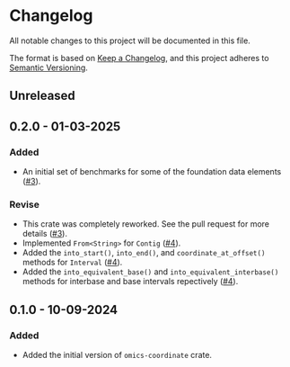# Changelog

All notable changes to this project will be documented in this file.

The format is based on [Keep a Changelog](https://keepachangelog.com/en/1.1.0/),
and this project adheres to [Semantic Versioning](https://semver.org/spec/v2.0.0.html).

## Unreleased

## 0.2.0 - 01-03-2025

### Added

- An initial set of benchmarks for some of the foundation data elements
  ([#3](https://github.com/stjude-rust-labs/omics/pull/3)).

### Revise

- This crate was completely reworked. See the pull request for more details
  ([#3](https://github.com/stjude-rust-labs/omics/pull/3)).
- Implemented `From<String>` for `Contig`
  ([#4](https://github.com/stjude-rust-labs/omics/pull/4)).
- Added the `into_start()`, `into_end()`, and `coordinate_at_offset()` methods
  for `Interval` ([#4](https://github.com/stjude-rust-labs/omics/pull/4)).
- Added the `into_equivalent_base()` and `into_equivalent_interbase()` methods
  for interbase and base intervals repectively
  ([#4](https://github.com/stjude-rust-labs/omics/pull/4)).

## 0.1.0 - 10-09-2024

### Added

- Added the initial version of `omics-coordinate` crate.
